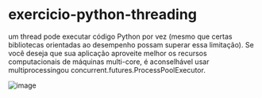 # exercicio-python-threading
um thread pode executar código Python por vez (mesmo que certas bibliotecas orientadas ao desempenho possam superar essa limitação). Se você deseja que sua aplicação aproveite melhor os recursos computacionais de máquinas multi-core, é aconselhável usar multiprocessingou concurrent.futures.ProcessPoolExecutor. 

![image](https://github.com/D4Fi/exercicio-python-threading/assets/139288494/5ad7eafe-2c84-4de7-8666-9ff6f46a77c9)
